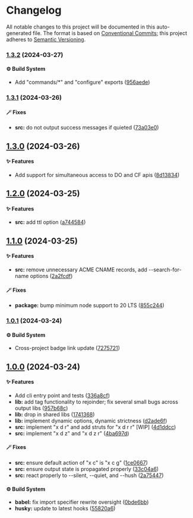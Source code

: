 # Changelog

All notable changes to this project will be documented in this auto-generated
file. The format is based on [Conventional Commits][1];
this project adheres to [Semantic Versioning][2].

### [1.3.2][3] (2024-03-27)

#### ⚙️ Build System

- Add "commands/\*" and "configure" exports ([956aede][4])

### [1.3.1][5] (2024-03-26)

#### 🪄 Fixes

- **src:** do not output success messages if quieted ([73a03e0][6])

## [1.3.0][7] (2024-03-26)

#### ✨ Features

- Add support for simultaneous access to DO and CF apis ([8d13834][8])

## [1.2.0][9] (2024-03-25)

#### ✨ Features

- **src:** add ttl option ([a744584][10])

## [1.1.0][11] (2024-03-25)

#### ✨ Features

- **src:** remove unnecessary ACME CNAME records, add --search-for-name options ([2a2fcdf][12])

#### 🪄 Fixes

- **package:** bump minimum node support to 20 LTS ([855c244][13])

### [1.0.1][14] (2024-03-24)

#### ⚙️ Build System

- Cross-project badge link update ([7275721][15])

## [1.0.0][16] (2024-03-24)

#### ✨ Features

- Add cli entry point and tests ([336a8cf][17])
- **lib:** add tag functionality to rejoinder; fix several small bugs across output libs ([957b68c][18])
- **lib:** drop in shared libs ([1741368][19])
- **lib:** implement dynamic options, dynamic strictness ([d2ade6f][20])
- **src:** implement "x d r" and add struts for "x d r r" \[WIP] ([4d1ddcc][21])
- **src:** implement "x d z" and "x d z r" ([4ba697d][22])

#### 🪄 Fixes

- **src:** ensure default action of "x c" is "x c g" ([1ce0667][23])
- **src:** ensure output state is propagated properly ([33c04a6][24])
- **src:** react properly to --silent, --quiet, and --hush ([2a75447][25])

#### ⚙️ Build System

- **babel:** fix import specifier rewrite oversight ([0bde6bb][26])
- **husky:** update to latest hooks ([55820a6][27])

[1]: https://conventionalcommits.org
[2]: https://semver.org
[3]: https://github.com/Xunnamius/xunnctl/compare/v1.3.1...v1.3.2
[4]: https://github.com/Xunnamius/xunnctl/commit/956aede83e0bf9b08b6f0fd5e09b1cc68fa45030
[5]: https://github.com/Xunnamius/xunnctl/compare/v1.3.0...v1.3.1
[6]: https://github.com/Xunnamius/xunnctl/commit/73a03e0f9551455216950b90425a47b95788681a
[7]: https://github.com/Xunnamius/xunnctl/compare/v1.2.0...v1.3.0
[8]: https://github.com/Xunnamius/xunnctl/commit/8d13834e72889aaaf3935e861a3c326b306e1e8b
[9]: https://github.com/Xunnamius/xunnctl/compare/v1.1.0...v1.2.0
[10]: https://github.com/Xunnamius/xunnctl/commit/a7445847ee35170b0345d17ff5c28d8e13bfe3f5
[11]: https://github.com/Xunnamius/xunnctl/compare/v1.0.1...v1.1.0
[12]: https://github.com/Xunnamius/xunnctl/commit/2a2fcdfb26b0e5bc21c5d607bdb5f09eb12031e4
[13]: https://github.com/Xunnamius/xunnctl/commit/855c2445b1f4c39895937e849e372aec5ad1416a
[14]: https://github.com/Xunnamius/xunnctl/compare/v1.0.0...v1.0.1
[15]: https://github.com/Xunnamius/xunnctl/commit/7275721d2c76c3580bd7474c367cddf9f6fb2b76
[16]: https://github.com/Xunnamius/xunnctl/compare/1741368d12017a3366d8f4f84ad3a97d8814f892...v1.0.0
[17]: https://github.com/Xunnamius/xunnctl/commit/336a8cf9914bcf207b8530c3597c9a0c97ba2e6c
[18]: https://github.com/Xunnamius/xunnctl/commit/957b68c756a696f3c5856508ca1d9791c77e6e96
[19]: https://github.com/Xunnamius/xunnctl/commit/1741368d12017a3366d8f4f84ad3a97d8814f892
[20]: https://github.com/Xunnamius/xunnctl/commit/d2ade6fd093589b4add43c453e2ccd2d996ba264
[21]: https://github.com/Xunnamius/xunnctl/commit/4d1ddcc73f0c9932daec7a7ad8df92ede50770b2
[22]: https://github.com/Xunnamius/xunnctl/commit/4ba697d417cb97f097f29722bee10564a2e28679
[23]: https://github.com/Xunnamius/xunnctl/commit/1ce06679cd485cbe6bba55151f6b3abbe290047f
[24]: https://github.com/Xunnamius/xunnctl/commit/33c04a62a26f088395322f460e0139338ad5eb0e
[25]: https://github.com/Xunnamius/xunnctl/commit/2a754470b266a5b09fa0d0d2b426d51f2e34a831
[26]: https://github.com/Xunnamius/xunnctl/commit/0bde6bb01025b7eb4ffa2e65c99da53158ffb166
[27]: https://github.com/Xunnamius/xunnctl/commit/55820a6b9f3699c53b5f2bd972f4d86a7efa951d
